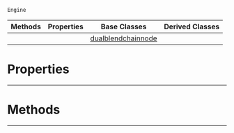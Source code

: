  `Engine`

|Methods|Properties|Base Classes|Derived Classes|
|---|---|---|---|
| | |[dualblendchainnode](https://github.com/PlasmaEngine/PlasmaDocs/blob/master/code_reference/class_reference/dualblendchainnode.markdown)| |


 #  Properties


---  
 #  Methods


---  
 

 